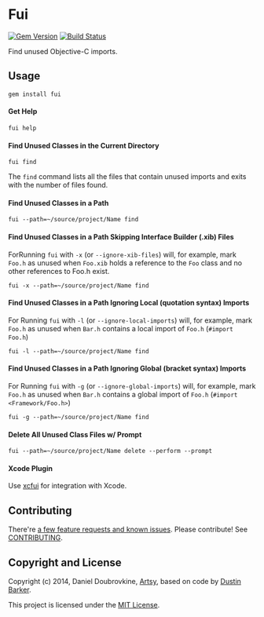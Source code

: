 Fui
==========

[![Gem Version](https://badge.fury.io/rb/fui.svg)](https://badge.fury.io/rb/fui)
[![Build Status](https://travis-ci.org/dblock/fui.svg)](https://travis-ci.org/dblock/fui)

Find unused Objective-C imports.

## Usage

```
gem install fui
```

#### Get Help

```
fui help
```

#### Find Unused Classes in the Current Directory

```
fui find
```

The `find` command lists all the files that contain unused imports and exits with the number of files found.

#### Find Unused Classes in a Path

```
fui --path=~/source/project/Name find
```

#### Find Unused Classes in a Path Skipping Interface Builder (.xib) Files

ForRunning `fui` with `-x` (or `--ignore-xib-files`) will, for example, mark `Foo.h` as unused when `Foo.xib` holds a reference to the `Foo` class and no other references to Foo.h exist.

```
fui -x --path=~/source/project/Name find
```

#### Find Unused Classes in a Path Ignoring Local (quotation syntax) Imports

For Running `fui` with `-l` (or `--ignore-local-imports`) will, for example, mark `Foo.h` as unused when `Bar.h` contains a local import of `Foo.h` (`#import Foo.h`)

```
fui -l --path=~/source/project/Name find

``` 

#### Find Unused Classes in a Path Ignoring Global (bracket syntax) Imports

For Running `fui` with `-g` (or `--ignore-global-imports`) will, for example, mark `Foo.h` as unused when `Bar.h` contains a global import of `Foo.h` (`#import <Framework/Foo.h>`)

```
fui -g --path=~/source/project/Name find

``` 


#### Delete All Unused Class Files w/ Prompt

```
fui --path=~/source/project/Name delete --perform --prompt
```

#### Xcode Plugin

Use [xcfui](https://github.com/jcavar/xcfui) for integration with Xcode.

## Contributing

There're [a few feature requests and known issues](https://github.com/dblock/fui/issues). Please contribute! See [CONTRIBUTING](CONTRIBUTING.md).

## Copyright and License

Copyright (c) 2014, Daniel Doubrovkine, [Artsy](http://artsy.github.io), based on code by [Dustin Barker](https://github.com/dstnbrkr).

This project is licensed under the [MIT License](LICENSE.md).
